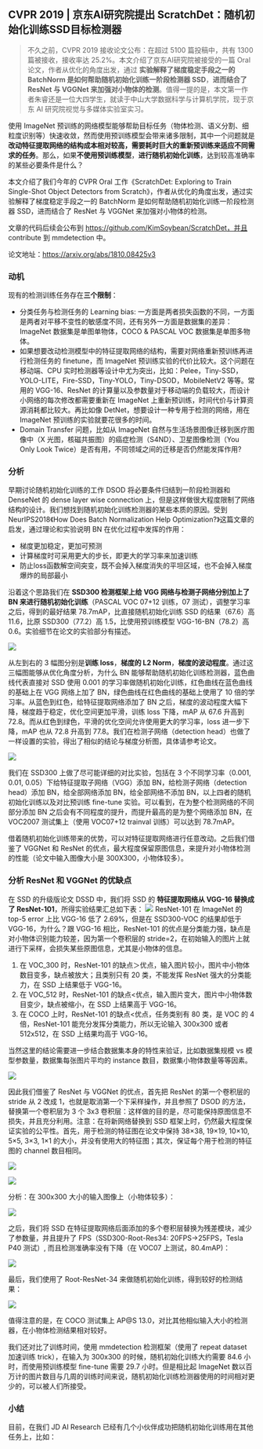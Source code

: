 ## CVPR 2019 | 京东AI研究院提出 ScratchDet：随机初始化训练SSD目标检测器

> 不久之前，CVPR 2019 接收论文公布：在超过 5100 篇投稿中，共有 1300 篇被接收，接收率达 25.2%。本文介绍了京东AI研究院被接受的一篇 Oral 论文，作者从优化的角度出发，通过 **实验解释了梯度稳定手段之一的 BatchNorm 是如何帮助随机初始化训练一阶段检测器 SSD**，**进而结合了 ResNet 与 VGGNet 来加强对小物体的检测**。值得一提的是，本文第一作者朱睿还是一位大四学生，就读于中山大学数据科学与计算机学院，现于京东 AI 研究院视觉与多媒体实验室实习。

使用 ImageNet 预训练的网络模型能够帮助目标任务（物体检测、语义分割、细粒度识别等）快速收敛，然而使用预训练模型会带来诸多限制，其中一个问题就是 **改动特征提取网络的结构成本相对较高，需要耗时巨大的重新预训练来适应不同需求的任务**。那么，如果**不使用预训练模型**，**进行随机初始化训练**，达到较高准确率的某些必要条件是什么？

本文介绍了我们今年的 CVPR Oral 工作《ScratchDet: Exploring to Train Single-Shot Object Detectors from Scratch》，作者从优化的角度出发，通过实验解释了梯度稳定手段之一的 BatchNorm 是如何帮助随机初始化训练一阶段检测器 SSD，进而结合了 ResNet 与 VGGNet 来加强对小物体的检测。

文章的代码后续会公布到 https://github.com/KimSoybean/ScratchDet，并且 contribute 到 mmdetection 中。

论文地址：https://arxiv.org/abs/1810.08425v3

### 动机
现有的检测训练任务存在**三个限制**：
* 分类任务与检测任务的 Learning bias: 一方面是两者损失函数的不同，一方面是两者对平移不变性的敏感度不同，还有另外一方面是数据集的差异：ImageNet 数据集是单图单物体，COCO & PASCAL VOC 数据集是单图多物体。
* 如果想要改动检测模型中的特征提取网络的结构，需要对网络重新预训练再进行检测任务的 finetune，而 ImageNet 预训练实验的代价比较大。这个问题在移动端、CPU 实时检测器等设计中尤为突出，比如：Pelee，Tiny-SSD，YOLO-LITE，Fire-SSD，Tiny-YOLO，Tiny-DSOD，MobileNetV2 等等。常用的 VGG-16、ResNet 的计算量以及参数量对于移动端的负载较大，而设计小网络的每次修改都需要重新在 ImageNet 上重新预训练，时间代价与计算资源消耗都比较大。再比如像 DetNet，想要设计一种专用于检测的网络，用在 ImageNet 预训练的实验就要花很多的时间。
* Domain Transfer 问题，比如从 ImageNet 自然与生活场景图像迁移到医疗图像中（X 光图，核磁共振图）的癌症检测（S4ND）、卫星图像检测（You Only Look Twice）是否有用，不同领域之间的迁移是否仍然能发挥作用?

### 分析
早期讨论随机初始化训练的工作 DSOD 将必要条件归结到一阶段检测器和 DenseNet 的 dense layer wise connection 上，但是这样做很大程度限制了网络结构的设计。我们想找到随机初始化训练检测器的某些本质的原因。受到 NeurIPS2018《How Does Batch Normalization Help Optimization?》这篇文章的启发，通过理论和实验说明 BN 在优化过程中发挥的作用：

* 梯度更加稳定，更加可预测
* 计算梯度时可采用更大的步长，即更大的学习率来加速训练
* 防止loss函数解空间突变，既不会掉入梯度消失的平坦区域，也不会掉入梯度爆炸的局部最小

沿着这个思路我们在 **SSD300 检测框架上给 VGG 网络与检测子网络分别加上了 BN 来进行随机初始化训练**（PASCAL VOC 07+12 训练，07 测试），调整学习率之后，得到的最好结果 78.7mAP，比直接随机初始化训练 SSD 的结果（67.6）高 11.6，比原 SSD300（77.2）高 1.5，比使用预训练模型 VGG-16-BN（78.2）高 0.6。实验细节在论文的实验部分有描述。

![](picture/2019-10-09-14-51-11.png)

从左到右的 3 幅图分别是**训练 loss**，**梯度的 L2 Norm**，**梯度的波动程度**。通过这三幅图能够从优化角度分析，为什么 BN 能够帮助随机初始化训练检测器，蓝色曲线代表直接对 SSD 使用 0.001 的学习率做随机初始化训练，红色曲线在蓝色曲线的基础上在 VGG 网络上加了 BN，绿色曲线在红色曲线的基础上使用了 10 倍的学习率。从蓝色到红色，给特征提取网络添加了 BN 之后，梯度的波动程度大幅下降，梯度趋于稳定，优化空间更加平滑，训练 loss 下降，mAP 从 67.6 升高到 72.8。而从红色到绿色，平滑的优化空间允许使用更大的学习率，loss 进一步下降，mAP 也从 72.8 升高到 77.8。我们在检测子网络（detection head）也做了一样设置的实验，得出了相似的结论与梯度分析图，具体请参考论文。

![](picture/2019-10-09-14-53-49.png)

我们在 SSD300 上做了尽可能详细的对比实验，包括在 3 个不同学习率（0.001, 0.01, 0.05）下给特征提取子网络（VGG）添加 BN，给检测子网络（detection head）添加 BN，给全部网络添加 BN，给全部网络不添加 BN，以上四者的随机初始化训练以及对比预训练 fine-tune 实验。可以看到，在为整个检测网络的不同部分添加 BN 之后会有不同程度的提升，而提升最高的是为整个网络添加 BN，在 VOC2007 测试集上（使用 VOC07+12 trainval 训练）可以达到 78.7mAP。

借着随机初始化训练带来的优势，可以对特征提取网络进行任意改动。之后我们借鉴了 VGGNet 和 ResNet 的优点，最大程度保留原图信息，来提升对小物体检测的性能（论文中输入图像大小是 300X300，小物体较多）。

### 分析 ResNet 和 VGGNet 的优缺点
在 SSD 的升级版论文 DSSD 中，我们将 SSD 的 **特征提取网络从 VGG-16 替换成了 ResNet-101**，所得实验结果汇总如下表：
![](picture/2019-10-09-14-55-46.png)
ResNet-101 在 ImageNet 的 top-5 error 上比 VGG-16 低了 2.69%，但是在 SSD300-VOC 的结果却低于 VGG-16，为什么？跟 VGG-16 相比，ResNet-101 的优点是分类能力强，缺点是对小物体识别能力较差，因为第一个卷积层的 stride=2，在初始输入的图片上就进行下采样，会损失某些原图信息，尤其是小物体的信息。

1.  在 VOC_300 时，ResNet-101 的缺点＞优点，输入图片较小，图片中小物体数目变多，缺点被放大；且类别只有 20 类，不能发挥 ResNet 强大的分类能力，在 SSD 上结果低于 VGG-16。
2.  在 VOC_512 时，ResNet-101 的缺点<优点，输入图片变大，图片中小物体数目变少，缺点被缩小，在 SSD 上结果高于 VGG-16。
3.  在 COCO 上时，ResNet-101 的缺点<优点，任务类别有 80 类，是 VOC 的 4 倍，ResNet-101 能充分发挥分类能力，所以无论输入 300x300 或者 512x512，在 SSD 上结果均高于 VGG-16。

当然这里的结论需要进一步结合数据集本身的特性来验证，比如数据集规模 vs 模型参数量，数据集每张图片平均的 instance 数目，数据集小物体数量等等因素。

![](picture/2019-10-09-14-56-56.png)

因此我们借鉴了 ResNet 与 VGGNet 的优点，首先把 ResNet 的第一个卷积层的 stride 从 2 改成 1，也就是取消第一个下采样操作，并且参照了 DSOD 的方法，替换第一个卷积层为 3 个 3x3 卷积层：这样做的目的是，尽可能保持原图信息不损失，并且充分利用。注意：在将新网络替换到 SSD 框架上时，仍然最大程度保证实验的公平性。首先，用于检测的特征图在论文中保持 38×38, 19×19, 10×10, 5×5, 3×3, 1×1 的大小，并没有使用大的特征图；其次，保证每个用于检测的特征图的 channel 数目相同。

![](picture/2019-10-09-14-57-59.png)

![](picture/2019-10-09-14-58-29.png)

分析：在 300x300 大小的输入图像上（小物体较多）：

![](picture/2019-10-09-14-58-48.png)

之后，我们将 SSD 在特征提取网络后面添加的多个卷积层替换为残差模块，减少了参数量，并且提升了 FPS（SSD300-Root-Res34: 20FPS->25FPS，Tesla P40 测试）, 而且检测准确率没有下降（在 VOC07 上测试，80.4mAP)：

![](picture/2019-10-09-14-59-09.png)

最后，我们使用了 Root-ResNet-34 来做随机初始化训练，得到较好的检测结果：

![](picture/2019-10-09-14-59-22.png)

值得注意的是，在 COCO 测试集上 AP@S 13.0，对比其他相似输入大小的检测器，在小物体检测结果相对较好。

我们还对比了训练时间，使用 mmdetection 检测框架（使用了 repeat dataset 加速训练 trick），在输入为 300x300 的时候，随机初始化训练大约需要 84.6 小时，而使用预训练模型 fine-tune 需要 29.7 小时。但是相比起 ImageNet 数以百万计的图片数目与几周的训练时间来说，随机初始化训练检测器使用的时间相对更少的，可以被人们所接受。

### 小结
目前，在我们 JD AI Research 已经有几个小伙伴成功把随机初始化训练用在其他任务上，比如：








